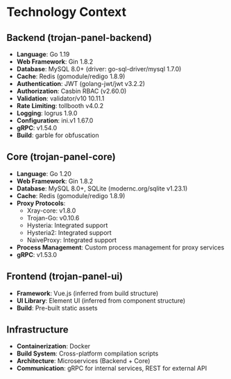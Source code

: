 # Technology Context

## Backend (trojan-panel-backend)
- **Language**: Go 1.19
- **Web Framework**: Gin 1.8.2
- **Database**: MySQL 8.0+ (driver: go-sql-driver/mysql 1.7.0)
- **Cache**: Redis (gomodule/redigo 1.8.9)
- **Authentication**: JWT (golang-jwt/jwt v3.2.2)
- **Authorization**: Casbin RBAC (v2.60.0)
- **Validation**: validator/v10 10.11.1
- **Rate Limiting**: tollbooth v4.0.2
- **Logging**: logrus 1.9.0
- **Configuration**: ini.v1 1.67.0
- **gRPC**: v1.54.0
- **Build**: garble for obfuscation

## Core (trojan-panel-core)
- **Language**: Go 1.20
- **Web Framework**: Gin 1.8.2
- **Database**: MySQL 8.0+, SQLite (modernc.org/sqlite v1.23.1)
- **Cache**: Redis (gomodule/redigo 1.8.9)
- **Proxy Protocols**:
  - Xray-core: v1.8.0
  - Trojan-Go: v0.10.6
  - Hysteria: Integrated support
  - Hysteria2: Integrated support
  - NaiveProxy: Integrated support
- **Process Management**: Custom process management for proxy services
- **gRPC**: v1.53.0

## Frontend (trojan-panel-ui)
- **Framework**: Vue.js (inferred from build structure)
- **UI Library**: Element UI (inferred from component structure)
- **Build**: Pre-built static assets

## Infrastructure
- **Containerization**: Docker
- **Build System**: Cross-platform compilation scripts
- **Architecture**: Microservices (Backend + Core)
- **Communication**: gRPC for internal services, REST for external API